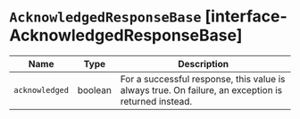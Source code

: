 # `AcknowledgedResponseBase` [interface-AcknowledgedResponseBase]

| Name | Type | Description |
| - | - | - |
| `acknowledged` | boolean | For a successful response, this value is always true. On failure, an exception is returned instead. |
